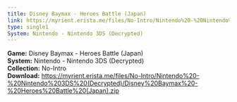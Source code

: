 ```yaml
---
title: Disney Baymax - Heroes Battle (Japan)
link: https://myrient.erista.me/files/No-Intro/Nintendo%20-%20Nintendo%203DS%20(Decrypted)/Disney%20Baymax%20-%20Heroes%20Battle%20(Japan).zip
type: single1
System: Nintendo - Nintendo 3DS (Decrypted)
---
```

<b>Game:</b> Disney Baymax - Heroes Battle (Japan)<br>
<b>System:</b> Nintendo - Nintendo 3DS (Decrypted)<br>
<b>Collection:</b> No-Intro<br>
<b>Download:</b> https://myrient.erista.me/files/No-Intro/Nintendo%20-%20Nintendo%203DS%20(Decrypted)/Disney%20Baymax%20-%20Heroes%20Battle%20(Japan).zip